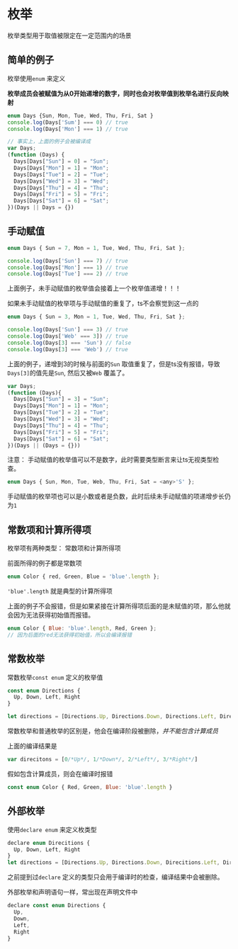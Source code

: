 # 枚举

枚举类型用于取值被限定在一定范围内的场景

## 简单的例子

枚举使用`enum` 来定义

**枚举成员会被赋值为从0开始递增的数字，同时也会对枚举值到枚举名进行反向映射**

````javascript
enum Days {Sun, Mon, Tue, Wed, Thu, Fri, Sat }
console.log(Days['Sum'] === 0) // true
console.log(Days['Mon'] === 1) // true

// 事实上，上面的例子会被编译成
var Days;
(function (Days) {
  Days[Days["Sun"] = 0] = "Sun";
  Days[Days["Mon"] = 1] = "Mon";
  Days[Days["Tue"] = 2] = "Tue";
  Days[Days["Wed"] = 3] = "Wed";
  Days[Days["Thu"] = 4] = "Thu";
  Days[Days["Fri"] = 5] = "Fri";
  Days[Days["Sat"] = 6] = "Sat";
})(Days || Days = {})
````

## 手动赋值

````javascript
enum Days { Sun = 7, Mon = 1, Tue, Wed, Thu, Fri, Sat };

console.log(Days['Sun'] === 7) // true
console.log(Days['Mon'] === 1) // true
console.log(Days['Tue'] === 2) // true
````

上面例子，未手动赋值的枚举值会接着上一个枚举值递增！！！

如果未手动赋值的枚举项与手动赋值的重复了，ts不会察觉到这一点的
````javascript
enum Days { Sun = 3, Mon = 1, Tue, Wed, Thu, Fri, Sat };

console.log(Days['Sun'] === 3) // true
console.log(Days['Web' === 3]) // true
console.log(Days[3] === 'Sun') // false
console.log(Days[3] === 'Web') // true
````

上面的例子，递增到3的时候与前面的`Sun` 取值重复了，但是ts没有报错，导致`Days[3]`的值先是`Sun`, 然后又被`Web` 覆盖了。

````javascript
var Days;
(function (Days){
  Days[Days["Sun"] = 3] = "Sun";
  Days[Days["Mon"] = 1] = "Mon";
  Days[Days["Tue"] = 2] = "Tue";
  Days[Days["Wed"] = 3] = "Wed";
  Days[Days["Thu"] = 4] = "Thu";
  Days[Days["Fri"] = 5] = "Fri";
  Days[Days["Sat"] = 6] = "Sat";
})(Days || (Days = {}))
````

注意： 手动赋值的枚举值可以不是数字，此时需要类型断言来让ts无视类型检查。

````javascript
enum Days { Sun, Mon, Tue, Web, Thu, Fri, Sat = <any>'S' };
````

手动赋值的枚举项也可以是小数或者是负数，此时后续未手动赋值的项递增步长仍为`1`


## 常数项和计算所得项

枚举项有两种类型： 常数项和计算所得项

前面所得的例子都是常数项

````javascript
enum Color { red, Green, Blue = 'blue'.length };
````

`'blue'.length` 就是典型的计算所得项

上面的例子不会报错，但是如果紧接在计算所得项后面的是未赋值的项，那么他就会因为无法获得初始值而报错。

````javascript
enum Color { Blue: 'blue'.length, Red, Green };
// 因为后面的red无法获得初始值，所以会编译报错
````

## 常数枚举

常数枚举`const enum` 定义的枚举值

````javascript
const enum Directions {
  Up, Down, Left, Right
}

let directions = [Directions.Up, Directions.Down, Directions.Left, Directions.Right];
```` 

常数枚举和普通枚举的区别是，他会在编译阶段被删除，*并不能包含计算成员*

上面的编译结果是
````javascript
var direcitons = [0/*Up*/, 1/*Down*/, 2/*Left*/, 3/*Right*/]
````

假如包含计算成员，则会在编译时报错

````javascript
const enum Color { Red, Green, Blue: 'blue'.length }
````

## 外部枚举

使用`declare enum` 来定义枚类型

````javascript
declare enum Direcitions {
  Up, Down, Left, Right
}
let directions = [Directions.Up, Directions.Down, Direcitions.Left, Directions.Right];
````

之前提到过`declare` 定义的类型只会用于编译时的检查，编译结果中会被删除。

外部枚举和声明语句一样，常出现在声明文件中
````javascript
declare const enum Directions {
  Up,
  Down,
  Left,
  Right
}
````


